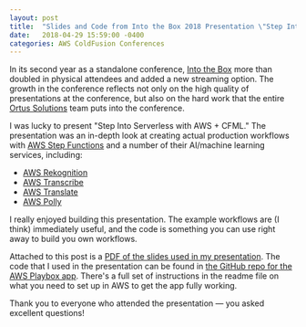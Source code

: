 ```yaml
---
layout: post
title:  "Slides and Code from Into the Box 2018 Presentation \"Step Into Serverless with AWS + CFML\""
date:   2018-04-29 15:59:00 -0400
categories: AWS ColdFusion Conferences
---
```


In its second year as a standalone conference, [Into the Box](https://www.intothebox.org/) more than doubled in physical attendees and added a new streaming option. The growth in the conference reflects not only on the high quality of presentations at the conference, but also on the hard work that the entire [Ortus Solutions](https://www.ortussolutions.com/) team puts into the conference.

I was lucky to present "Step Into Serverless with AWS + CFML." The presentation was an in-depth look at creating actual production workflows with [AWS Step Functions](https://aws.amazon.com/step-functions/) and a number of their AI/machine learning services, including:

- [AWS Rekognition](https://aws.amazon.com/rekognition/)
- [AWS Transcribe](https://aws.amazon.com/transcribe/)
- [AWS Translate](https://aws.amazon.com/translate/)
- [AWS Polly](https://aws.amazon.com/polly/) 

I really enjoyed building this presentation. The example workflows are (I think) immediately useful, and the code is something you can use right away to build you own workflows.

Attached to this post is a [PDF of the slides used in my presentation](/assets/pdf/StepIntoServerless-IntoTheBox2018.pdf). The code that I used in the presentation can be found in [the GitHub repo for the AWS Playbox app](https://github.com/brianklaas/awsPlaybox/). There's a full set of instructions in the readme file on what you need to set up in AWS to get the app fully working.

Thank you to everyone who attended the presentation &mdash; you asked excellent questions!